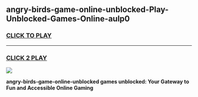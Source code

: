 
## angry-birds-game-online-unblocked-Play-Unblocked-Games-Online-aulp0
<h3>
<a href="https://premium76.site?title=angry-birds-game-online-unblocked&ref=25A">CLICK TO PLAY</a></h3>
<hr>

<h3>
<a href="https://premium76.site?title=angry-birds-game-online-unblocked&ref=25A">CLICK 2 PLAY</a>
  
</h3>

<a href="https://premium76.site?title=angry-birds-game-online-unblocked&ref=25A"><img src="https://clearcache.store/games.png"></a>


**angry-birds-game-online-unblocked games unblocked: Your Gateway to Fun and Accessible Online Gaming**

